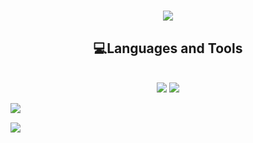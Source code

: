 <h1 align="center">
    <img src="https://readme-typing-svg.herokuapp.com?font=Fira+Code&center=true&multiline=true&width=500&height=60&lines=%F0%9F%91%8BHi%2C+I'm+PerSki;CS+Student+%26+Lover" />
</h1>

<h2 align="center">💻Languages and Tools</h2>
<br>
<div align="center">
    <img src="https://skillicons.dev/icons?i=py, flask, html, css, bootstrap, linux" />
    <img src="https://skillicons.dev/icons?i=ae, pr, visualstudio, vscode, pycharm, clion" /><br>
</div>

<p><img align="left" src="https://github-readme-stats.vercel.app/api/top-langs?username=xperski&show_icons=true&theme=dark&locale=en&layout=compact"/></p>
<br>
<p><img align="left" src="https://github-readme-streak-stats.herokuapp.com/?user=xperski&theme=dark"" /></p>
